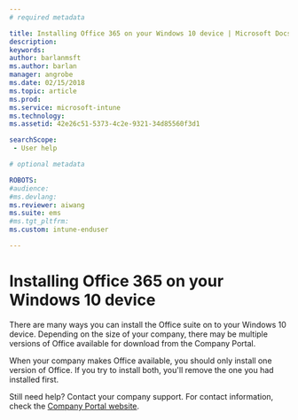 ```yaml
---
# required metadata

title: Installing Office 365 on your Windows 10 device | Microsoft Docs
description:
keywords:
author: barlanmsft
ms.author: barlan
manager: angrobe
ms.date: 02/15/2018
ms.topic: article
ms.prod:
ms.service: microsoft-intune
ms.technology:
ms.assetid: 42e26c51-5373-4c2e-9321-34d85560f3d1

searchScope:
 - User help

# optional metadata

ROBOTS:  
#audience:
#ms.devlang:
ms.reviewer: aiwang
ms.suite: ems
#ms.tgt_pltfrm:
ms.custom: intune-enduser

---
```


# Installing Office 365 on your Windows 10 device

There are many ways you can install the Office suite on to your Windows 10 device. Depending on the size of your company, there may be multiple versions of Office available for download from the Company Portal.

<!--*image of company portal app store with conflicting versions of office side by side*-->

When your company makes Office available, you should only install one version of Office. If you try to install both, you'll remove the one you had installed first.

Still need help? Contact your company support. For contact information, check the [Company Portal website](https://portal.manage.microsoft.com#HelpDeskDialog).
